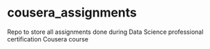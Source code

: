 # cousera_assignments
Repo to store all assignments done during Data Science professional certification Cousera course
